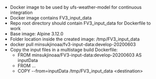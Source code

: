 - Docker image to be used by ufs-weather-model for continuous integration
- Docker image contains FV3\_input\_data
- Repo root directory should contain FV3\_input\_data for Dockerfile to work
- Base image: Alpine 3.12.0
- Folder location inside the created image: /tmp/FV3\_input\_data
- docker pull minsukjinoaa/fv3-input-data:develop-20200603
- Copy the input files in a multistage build Dockerfile:
  - FROM minsukjinoaa/FV3-input-data:develop-20200603 AS inputData
  - FROM ...
  - COPY --from=inputData /tmp/FV3\_input\_data &lt;destination&gt;
